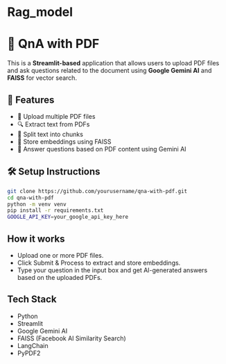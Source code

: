 # Rag_model

# 📄 QnA with PDF 

This is a **Streamlit-based** application that allows users to upload PDF files and ask questions related to the document using **Google Gemini AI** and **FAISS** for vector search.

## 🚀 Features
- 📂 Upload multiple PDF files  
- 🔍 Extract text from PDFs  
- 🧩 Split text into chunks  
- 📖 Store embeddings using FAISS  
- 🤖 Answer questions based on PDF content using Gemini AI  

## 🛠️ Setup Instructions
  
```sh
git clone https://github.com/yourusername/qna-with-pdf.git
cd qna-with-pdf
python -m venv venv
pip install -r requirements.txt
GOOGLE_API_KEY=your_google_api_key_here
```

## How it works
- Upload one or more PDF files.
- Click Submit & Process to extract and store embeddings.
- Type your question in the input box and get AI-generated answers based on the uploaded PDFs.

## Tech Stack
- Python
- Streamlit
- Google Gemini AI
- FAISS (Facebook AI Similarity Search)
- LangChain
- PyPDF2
